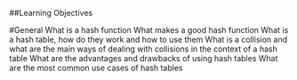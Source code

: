 ##Learning Objectives

#General
What is a hash function
What makes a good hash function
What is a hash table, how do they work and how to use them
What is a collision and what are the main ways of dealing with collisions in
the context of a hash table
What are the advantages and drawbacks of using hash tables
What are the most common use cases of hash tables
